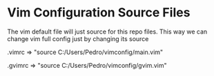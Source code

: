 # Vim Configuration Source Files

The vim default file will just source for this repo files. This way we can change vim full config just by changing its source

.vimrc => "source C:/Users/Pedro/vimconfig/main.vim"

.gvimrc => "source C:/Users/Pedro/vimconfig/gvim.vim"
